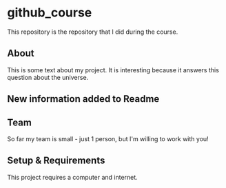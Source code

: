 # github_course
This repository is the repository that I did during the course.

## About
This is some text about my project. It is interesting because it answers this question about the universe.

## New information added to Readme

## Team
So far my team is small - just 1 person, but I'm willing to work with you!

## Setup & Requirements
This project requires a computer and internet.


